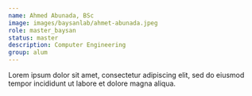 ```yaml
---
name: Ahmed Abunada, BSc
image: images/baysanlab/ahmet-abunada.jpeg
role: master_baysan
status: master
description: Computer Engineering 
group: alum
---
```


Lorem ipsum dolor sit amet, consectetur adipiscing elit, sed do eiusmod tempor incididunt ut labore et dolore magna aliqua.
